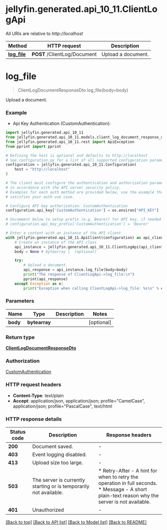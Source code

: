 # jellyfin.generated.api_10_11.ClientLogApi

All URIs are relative to *http://localhost*

Method | HTTP request | Description
------------- | ------------- | -------------
[**log_file**](ClientLogApi.md#log_file) | **POST** /ClientLog/Document | Upload a document.


# **log_file**
> ClientLogDocumentResponseDto log_file(body=body)

Upload a document.

### Example

* Api Key Authentication (CustomAuthentication):

```python
import jellyfin.generated.api_10_11
from jellyfin.generated.api_10_11.models.client_log_document_response_dto import ClientLogDocumentResponseDto
from jellyfin.generated.api_10_11.rest import ApiException
from pprint import pprint

# Defining the host is optional and defaults to http://localhost
# See configuration.py for a list of all supported configuration parameters.
configuration = jellyfin.generated.api_10_11.Configuration(
    host = "http://localhost"
)

# The client must configure the authentication and authorization parameters
# in accordance with the API server security policy.
# Examples for each auth method are provided below, use the example that
# satisfies your auth use case.

# Configure API key authorization: CustomAuthentication
configuration.api_key['CustomAuthentication'] = os.environ["API_KEY"]

# Uncomment below to setup prefix (e.g. Bearer) for API key, if needed
# configuration.api_key_prefix['CustomAuthentication'] = 'Bearer'

# Enter a context with an instance of the API client
with jellyfin.generated.api_10_11.ApiClient(configuration) as api_client:
    # Create an instance of the API class
    api_instance = jellyfin.generated.api_10_11.ClientLogApi(api_client)
    body = None # bytearray |  (optional)

    try:
        # Upload a document.
        api_response = api_instance.log_file(body=body)
        print("The response of ClientLogApi->log_file:\n")
        pprint(api_response)
    except Exception as e:
        print("Exception when calling ClientLogApi->log_file: %s\n" % e)
```



### Parameters


Name | Type | Description  | Notes
------------- | ------------- | ------------- | -------------
 **body** | **bytearray**|  | [optional] 

### Return type

[**ClientLogDocumentResponseDto**](ClientLogDocumentResponseDto.md)

### Authorization

[CustomAuthentication](README.md#CustomAuthentication)

### HTTP request headers

 - **Content-Type**: text/plain
 - **Accept**: application/json, application/json; profile="CamelCase", application/json; profile="PascalCase", text/html

### HTTP response details

| Status code | Description | Response headers |
|-------------|-------------|------------------|
**200** | Document saved. |  -  |
**403** | Event logging disabled. |  -  |
**413** | Upload size too large. |  -  |
**503** | The server is currently starting or is temporarily not available. |  * Retry-After - A hint for when to retry the operation in full seconds. <br>  * Message - A short plain-text reason why the server is not available. <br>  |
**401** | Unauthorized |  -  |

[[Back to top]](#) [[Back to API list]](README.md#documentation-for-api-endpoints) [[Back to Model list]](README.md#documentation-for-models) [[Back to README]](README.md)

